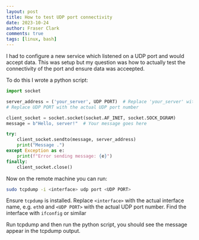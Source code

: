 ```yaml
---
layout: post
title: How to test UDP port connectivity
date: 2023-10-24
author: Fraser Clark
comments: true
tags: [linux, bash]
---
```


I had to configure a new service which listened on a UDP port and would accept data.
This was setup but my question was how to actually test the connectivity of the port and ensure data was acceepted.

To do this I wrote a python script:

```python
import socket

server_address = ('your_server', UDP PORT)  # Replace 'your_server' with the actual server IP address/hostname
# Replace UDP PORT with the actual UDP port number

client_socket = socket.socket(socket.AF_INET, socket.SOCK_DGRAM)
message = b"Hello, server!"  # Your message goes here

try:
    client_socket.sendto(message, server_address)
    print("Message .")
except Exception as e:
    print(f"Error sending message: {e}")
finally:
    client_socket.close()

```

Now on the remote machine you can run:

```bash
sudo tcpdump -i <interface> udp port <UDP PORT>
```

Ensure `tcpdump` is installed.
Replace `<interface>` with the actual interface name, e.g. `eth0` and `<UDP PORT>` with the actual UDP port number.
Find the interface with `ifconfig` or similar

Run tcpdump and then run the python script, you should see the message appear in the tcpdump output.